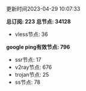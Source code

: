 更新时间2023-04-29 10:07:33

**总订阅: 223**
**总节点: 34128**
- vless节点: 36

**google ping有效节点: 796**
- ssr节点: 17
- v2ray节点: 676
- trojan节点: 25
- ss节点: 78
